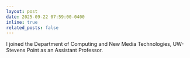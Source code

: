 ```yaml
---
layout: post
date: 2025-09-22 07:59:00-0400
inline: true
related_posts: false
---
```


I joined the Department of Computing and New Media Technologies, UW-Stevens Point as an Assistant Professor. 
